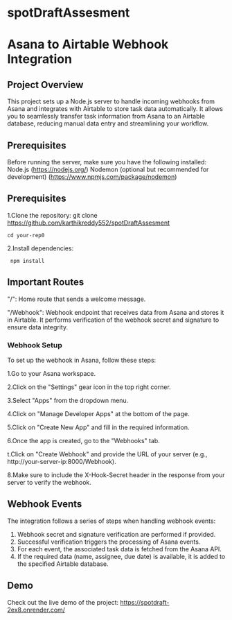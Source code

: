 # spotDraftAssesment
# Asana to Airtable Webhook Integration

## Project Overview

This project sets up a Node.js server to handle incoming webhooks from Asana and integrates with Airtable to store task data automatically. It allows you to seamlessly transfer task information from Asana to an Airtable database, reducing manual data entry and streamlining your workflow.

## Prerequisites

Before running the server, make sure you have the following installed:
Node.js (https://nodejs.org/)
Nodemon (optional but recommended for development) (https://www.npmjs.com/package/nodemon)

## Prerequisites

1.Clone the repository:
    git clone https://github.com/karthikreddy552/spotDraftAssesment
    
    cd your-rep0
    
2.Install dependencies:

     npm install

## Important Routes

"/": Home route that sends a welcome message.

"/Webhook": Webhook endpoint that receives data from Asana and stores it in Airtable. It performs verification of the webhook secret and signature to ensure data integrity.

### Webhook Setup

To set up the webhook in Asana, follow these steps:

1.Go to your Asana workspace.

2.Click on the "Settings" gear icon in the top right corner.

3.Select "Apps" from the dropdown menu.

4.Click on "Manage Developer Apps" at the bottom of the page.

5.Click on "Create New App" and fill in the required information.

6.Once the app is created, go to the "Webhooks" tab.

t.Click on "Create Webhook" and provide the URL of your server (e.g., http://your-server-ip:8000/Webhook).

8.Make sure to include the X-Hook-Secret header in the response from your server to verify the webhook.

## Webhook Events

The integration follows a series of steps when handling webhook events:

1. Webhook secret and signature verification are performed if provided.
2. Successful verification triggers the processing of Asana events.
3. For each event, the associated task data is fetched from the Asana API.
4. If the required data (name, assignee, due date) is available, it is added to the specified Airtable database.


## Demo
Check out the live demo of the project: https://spotdraft-2ex8.onrender.com/

